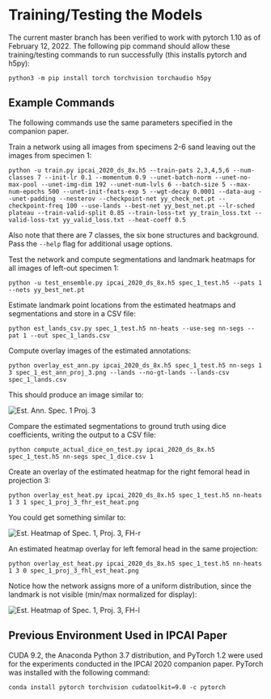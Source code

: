 # Training/Testing the Models

The current master branch has been verified to work with pytorch 1.10 as of February 12, 2022. The following pip command should allow these training/testing commands to run successfully (this installs pytorch and h5py):
```
python3 -m pip install torch torchvision torchaudio h5py
```

## Example Commands

The following commands use the same parameters specified in the companion paper.

Train a network using all images from specimens 2-6 sand leaving out the images from specimen 1:
```
python -u train.py ipcai_2020_ds_8x.h5 --train-pats 2,3,4,5,6 --num-classes 7 --init-lr 0.1 --momentum 0.9 --unet-batch-norm --unet-no-max-pool --unet-img-dim 192 --unet-num-lvls 6 --batch-size 5 --max-num-epochs 500 --unet-init-feats-exp 5 --wgt-decay 0.0001 --data-aug --unet-padding --nesterov --checkpoint-net yy_check_net.pt --checkpoint-freq 100 --use-lands --best-net yy_best_net.pt --lr-sched plateau --train-valid-split 0.85 --train-loss-txt yy_train_loss.txt --valid-loss-txt yy_valid_loss.txt --heat-coeff 0.5
```
Also note that there are 7 classes, the six bone structures and background.
Pass the `--help` flag for additional usage options.

Test the network and compute segmentations and landmark heatmaps for all images of left-out specimen 1:
```
python -u test_ensemble.py ipcai_2020_ds_8x.h5 spec_1_test.h5 --pats 1 --nets yy_best_net.pt
```

Estimate landmark point locations from the estimated heatmaps and segmentations and store in a CSV file:
```
python est_lands_csv.py spec_1_test.h5 nn-heats --use-seg nn-segs --pat 1 --out spec_1_lands.csv
```

Compute overlay images of the estimated annotations:
```
python overlay_est_ann.py ipcai_2020_ds_8x.h5 spec_1_test.h5 nn-segs 1 3 spec_1_est_ann_proj_3.png --lands --no-gt-lands --lands-csv spec_1_lands.csv
```

This should produce an image similar to:

![Est. Ann. Spec. 1 Proj. 3](zz_readme_images/spec_1_est_ann_proj_3.png)

Compare the estimated segmentations to ground truth using dice coefficients, writing the output to a CSV file:
```
python compute_actual_dice_on_test.py ipcai_2020_ds_8x.h5 spec_1_test.h5 nn-segs spec_1_dice.csv 1
```

Create an overlay of the estimated heatmap for the right femoral head in projection 3:
```
python overlay_est_heat.py ipcai_2020_ds_8x.h5 spec_1_test.h5 nn-heats 1 3 1 spec_1_proj_3_fhr_est_heat.png
```

You could get something similar to:

![Est. Heatmap of Spec. 1, Proj. 3, FH-r](zz_readme_images/spec_1_proj_3_fhr_est_heat.png)

An estimated heatmap overlay for left femoral head in the same projection:
```
python overlay_est_heat.py ipcai_2020_ds_8x.h5 spec_1_test.h5 nn-heats 1 3 0 spec_1_proj_3_fhl_est_heat.png
```

Notice how the network assigns more of a uniform distribution, since the landmark is not visible (min/max normalized for display):

![Est. Heatmap of Spec. 1, Proj. 3, FH-l](zz_readme_images/spec_1_proj_3_fhl_est_heat.png)

## Previous Environment Used in IPCAI Paper
CUDA 9.2, the Anaconda Python 3.7 distribution, and PyTorch 1.2 were used for the experiments conducted in the IPCAI 2020 companion paper.
PyTorch was installed with the following command:
```
conda install pytorch torchvision cudatoolkit=9.0 -c pytorch
````

